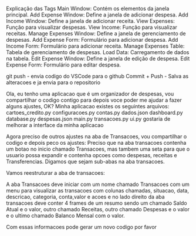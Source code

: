 Explicação das Tags
Main Window: Contém os elementos da janela principal.
Add Expense Window: Define a janela de adicionar despesa.
Add Income Window: Define a janela de adicionar receita.
View Expenses: Função para visualizar despesas.
View Income: Função para visualizar receitas.
Manage Expenses Window: Define a janela de gerenciamento de despesas.
Add Expense Form: Formulário para adicionar despesa.
Add Income Form: Formulário para adicionar receita.
Manage Expenses Table: Tabela de gerenciamento de despesas.
Load Data: Carregamento de dados na tabela.
Edit Expense Window: Define a janela de edição de despesa.
Edit Expense Form: Formulário para editar despesa.


git push - envia codigo do VSCode para o github
Commit + Push - Salva as alteracoes e ja envia para o repositorio




Ola, eu tenho uma aplicacao que é um organizador de despesas, vou compartilhar o codigo contigo para depois voce poder me ajudar a fazer alguns ajustes, OK?
Minha aplicacao existes os seguintes arquivos:
cartoes_credito.py
configuracoes.py
contas.py
dados.json
dashboard.py
database.py
despesas.json
main.py
transacoes.py
ui.py
gostaria de melhorar a interface da minha aplicacao

Agora preciso de outros ajustes na aba de Transacoes, vou compartilhar o codigo e depois peco os ajustes:
Preciso que na aba transacoes contenha um botao no inicio chamado Transacoes, mas tambem uma seta para que o usuario possa expandir e contenha opcoes como despesas, receitas e Transferencias. Digamos que sejam sub-abas na aba transacoes.

Vamos reestruturar a aba de transacoes:

A aba Transacoes deve iniciar com um nome chamado Transacoes com um menu para visualizar as transacoes com colunas chamadas, situacao, data, descricao, categoria, conta,valor e acoes e no lado direito da aba transacoes deve conter 4 frames de um resumo sendo um chamado Saldo Atual e o valor, outro chamado Receitas, outro chamado Despesas e o valor e o ultimo chamado Balanco Mensal com o valor.

Com essas informacoes pode gerar um novo codigo por favor